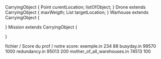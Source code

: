 CarryingObject {
  Point curentLocation;
  listOfObject;
}
Drone extends CarryingObject {
  maxWeigth;
  List<Point> targetLocation;
}
Warhouse extends CarryingObject {

}
Mission extends CarryingObject {

}

fichier / Score du prof / notre score:
exemple.in 234 88
busyday.in 99570 1000
redundancy.in 95013 200
mother_of_all_warehouses.in 74513 100
